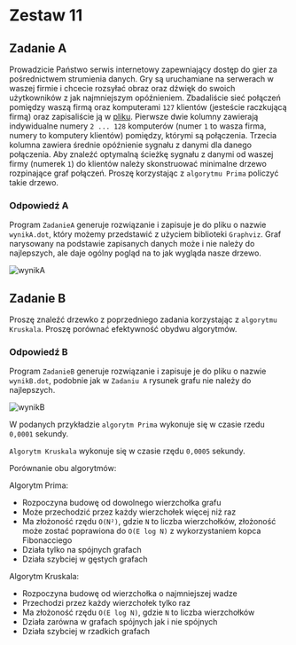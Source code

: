 # Zestaw 11

## Zadanie A

Prowadzicie Państwo serwis internetowy zapewniający dostęp do gier za pośrednictwem strumienia danych. Gry są uruchamiane na serwerach w waszej firmie i chcecie rozsyłać obraz oraz dźwięk do swoich użytkowników z jak najmniejszym opóźnieniem. Zbadaliście sieć połączeń pomiędzy waszą firmą oraz komputerami `127` klientów (jesteście raczkującą firmą) oraz zapisaliście ją w [pliku](randgraph). Pierwsze dwie kolumny zawierają indywidualne numery `2 ... 128` komputerów (numer `1` to wasza firma, numery to komputery klientów) pomiędzy, którymi są połączenia. Trzecia kolumna zawiera średnie opóźnienie sygnału z danymi dla danego połączenia. Aby znaleźć optymalną ścieżkę sygnału z danymi od waszej firmy (numerek `1`) do klientów należy skonstruować minimalne drzewo rozpinające graf połączeń. Proszę korzystając z `algorytmu Prima` policzyć takie drzewo.

### Odpowiedź A

Program `ZadanieA` generuje rozwiązanie i zapisuje je do pliku o nazwie `wynikA.dot`, który możemy przedstawić z użyciem biblioteki `Graphviz`. Graf narysowany na podstawie zapisanych danych może i nie należy do najlepszych, ale daje ogólny pogląd na to jak wygląda nasze drzewo.

![wynikA](https://user-images.githubusercontent.com/57668948/166916278-137fd5c7-296e-49a5-8892-7d89f396ed93.png)

## Zadanie B

Proszę znaleźć drzewko z poprzedniego zadania korzystając z `algorytmu Kruskala`. Proszę porównać efektywność obydwu algorytmów.

### Odpowiedź B

Program `ZadanieB` generuje rozwiązanie i zapisuje je do pliku o nazwie `wynikB.dot`, podobnie jak w `Zadaniu A` rysunek grafu nie należy do najlepszych.

![wynikB](https://user-images.githubusercontent.com/57668948/166916301-7d44f9f4-b9c1-4ec2-ae60-476a30d05a65.png)

W podanych przykładzie `algorytm Prima` wykonuje się w czasie rzedu `0,0001` sekundy.

`Algorytm Kruskala` wykonuje się w czasie rzędu `0,0005` sekundy.

Porównanie obu algorytmów:

Algorytm Prima:

- Rozpoczyna budowę od dowolnego wierzchołka grafu
- Może przechodzić przez każdy wierzchołek więcej niż raz
- Ma złożoność rzędu `O(N²)`, gdzie `N` to liczba wierzchołków, złożoność może zostać poprawiona do `O(E log N)` z wykorzystaniem kopca Fibonacciego
- Działa tylko na spójnych grafach
- Działa szybciej w gęstych grafach

Algorytm Kruskala:

- Rozpoczyna budowę od wierzchołka o najmniejszej wadze
- Przechodzi przez każdy wierzchołek tylko raz
- Ma złożoność rzędu `O(E log N)`, gdzie `N` to liczba wierzchołków
- Działa zarówna w grafach spójnych jak i nie spójnych
- Działa szybciej w rzadkich grafach
